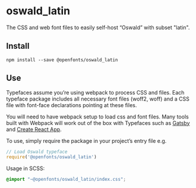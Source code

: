 
# oswald_latin

The CSS and web font files to easily self-host “Oswald” with subset "latin".

## Install

`npm install --save @openfonts/oswald_latin`

## Use

Typefaces assume you’re using webpack to process CSS and files. Each typeface
package includes all necessary font files (woff2, woff) and a CSS file with
font-face declarations pointing at these files.

You will need to have webpack setup to load css and font files. Many tools built
with Webpack will work out of the box with Typefaces such as [Gatsby](https://github.com/gatsbyjs/gatsby)
and [Create React App](https://github.com/facebookincubator/create-react-app).

To use, simply require the package in your project’s entry file e.g.

```javascript
// Load Oswald typeface
require('@openfonts/oswald_latin')
```

Usage in SCSS:
```scss
@import "~@openfonts/oswald_latin/index.css";
```
